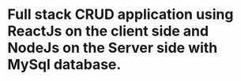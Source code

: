 <h1> Full stack CRUD application using ReactJs on the client side and NodeJs on the Server side with MySql database. </h1>
